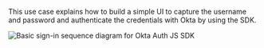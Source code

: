 This use case explains how to build a simple UI to capture the username and password and authenticate the credentials with Okta by using the SDK.

<div class="three-quarter">

![Basic sign-in sequence diagram for Okta Auth JS SDK](/img/oie-embedded-sdk/oie-embedded-sdk-use-case-simple-sign-on-seq-nodejs.png)

</div>
